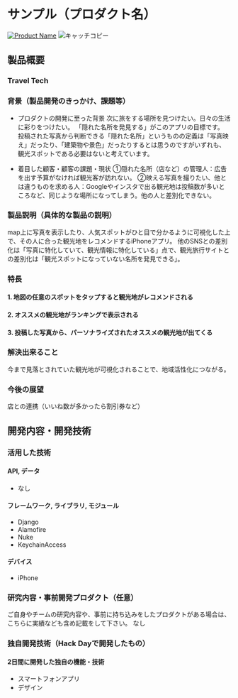 # サンプル（プロダクト名）

[![Product Name](image.png)](https://www.youtube.com/watch?v=G5rULR53uMk)
![キャッチコピー](https://user-images.githubusercontent.com/17947030/67153568-d6d37580-f326-11e9-86c8-6ab33d144a11.png)



## 製品概要
### Travel Tech

### 背景（製品開発のきっかけ、課題等）
- プロダクトの開発に至った背景 
次に旅をする場所を見つけたい。日々の生活に彩りをつけたい。 
「隠れた名所を発見する」がこのアプリの目標です。 
投稿された写真から判断できる「隠れた名所」というものの定義は「写真映え」だったり、「建築物や景色」だったりするとは思うのですがいずれも、観光スポットである必要はないと考えています。

- 着目した顧客・顧客の課題・現状 
①隠れた名所（店など）の管理人：広告を出す予算がなければ観光客が訪れない。 
②映える写真を撮りたい、他とは違うものを求める人：Googleやインスタで出る観光地は投稿数が多いところなど、同じような場所になってしまう。他の人と差別化できない。 

### 製品説明（具体的な製品の説明）
map上に写真を表示したり、人気スポットがひと目で分かるように可視化した上で、その人に合った観光地をレコメンドするiPhoneアプリ。 
他のSNSとの差別化は「写真に特化していて、観光情報に特化している」点で、観光旅行サイトとの差別化は「観光スポットになっていない名所を発見できる」。

### 特長

#### 1. 地図の任意のスポットをタップすると観光地がレコメンドされる

#### 2. オススメの観光地がランキングで表示される

#### 3. 投稿した写真から、パーソナライズされたオススメの観光地が出てくる

### 解決出来ること
今まで見落とされていた観光地が可視化されることで、地域活性化につながる。

### 今後の展望
店との連携（いいね数が多かったら割引券など）

## 開発内容・開発技術
### 活用した技術
#### API, データ
- なし
#### フレームワーク, ライブラリ, モジュール
- Django
- Alamofire
- Nuke
- KeychainAccess
#### デバイス
- iPhone

### 研究内容・事前開発プロダクト（任意）
ご自身やチームの研究内容や、事前に持ち込みをしたプロダクトがある場合は、こちらに実績なども含め記載をして下さい。
なし


### 独自開発技術（Hack Dayで開発したもの）
#### 2日間に開発した独自の機能・技術
* スマートフォンアプリ
* デザイン
